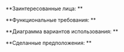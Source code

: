 **Заинтересованные лица: **

**Функциональные требования: **

**Диаграмма вариантов использования: **

**Сделанные предположения: **
